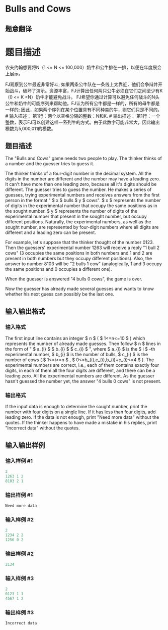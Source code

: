 # Bulls and Cows

## 题意翻译

# 题目描述

农夫约翰想要将N（1 <= N <= 100,000）奶牛和公牛排在一排，以便在年度展会上展示。

FJ观察到公牛最近非常好斗; 如果两条公牛队在一条线上太靠近，他们会争辩并开始战斗，破坏了演示。资源丰富，FJ计算出任何两只公牛必须在它们之间至少有K（0 <= K <N）奶牛才能避免战斗。 FJ希望你通过计算可以避免任何战斗的N头公牛和奶牛的可能序列来帮助他。FJ认为所有公牛都是一样的，所有的母牛都是一样的; 因此，如果两个序列在​​某个位置具有不同种类的牛，则它们只是不同的。 # 输入描述： 第1行：两个以空格分隔的整数：N和K. # 输出描述： 第1行：一个整数，表示FJ可以创建这样一系列牛的方式。由于此数字可能非常大，因此输出模数为5,000,011的模数。

## 题目描述

The "Bulls and Cows" game needs two people to play. The thinker thinks of a number and the guesser tries to guess it.

The thinker thinks of a four-digit number in the decimal system. All the digits in the number are different and the number may have a leading zero. It can't have more than one leading zero, because all it's digits should be different. The guesser tries to guess the number. He makes a series of guesses, trying experimental numbers and receives answers from the first person in the format " $ x $ bulls $ y $ cows". $ x $ represents the number of digits in the experimental number that occupy the same positions as in the sought number. $ y $ represents the number of digits of the experimental number that present in the sought number, but occupy different positions. Naturally, the experimental numbers, as well as the sought number, are represented by four-digit numbers where all digits are different and a leading zero can be present.

For example, let's suppose that the thinker thought of the number 0123. Then the guessers' experimental number 1263 will receive a reply "1 bull 2 cows" (3 occupies the same positions in both numbers and 1 and 2 are present in both numbers but they occupy different positions). Also, the answer to number 8103 will be "2 bulls 1 cow" (analogically, 1 and 3 occupy the same positions and 0 occupies a different one).

When the guesser is answered "4 bulls 0 cows", the game is over.

Now the guesser has already made several guesses and wants to know whether his next guess can possibly be the last one.

## 输入输出格式

### 输入格式

The first input line contains an integer $ n $ ( $ 1<=n<=10 $ ) which represents the number of already made guesses. Then follow $ n $ lines in the form of " $ a_{i} $ $ b_{i} $ $ c_{i} $ ", where $ a_{i} $ is the $ i $ -th experimental number, $ b_{i} $ is the number of bulls, $ c_{i} $ is the number of cows ( $ 1<=i<=n $ , $ 0<=b_{i},c_{i},b_{i}+c_{i}<=4 $ ). The experimental numbers are correct, i.e., each of them contains exactly four digits, in each of them all the four digits are different, and there can be a leading zero. All the experimental numbers are different. As the guesser hasn't guessed the number yet, the answer "4 bulls 0 cows" is not present.

### 输出格式

If the input data is enough to determine the sought number, print the number with four digits on a single line. If it has less than four digits, add leading zero. If the data is not enough, print "Need more data" without the quotes. If the thinker happens to have made a mistake in his replies, print "Incorrect data" without the quotes.

## 输入输出样例

### 输入样例 #1

```cpp
2
1263 1 2
8103 2 1

```
### 输出样例 #1

```cpp
Need more data
```


### 输入样例 #2

```cpp
2
1234 2 2
1256 0 2

```
### 输出样例 #2

```cpp
2134
```


### 输入样例 #3

```cpp
2
0123 1 1
4567 1 2

```
### 输出样例 #3

```cpp
Incorrect data
```


